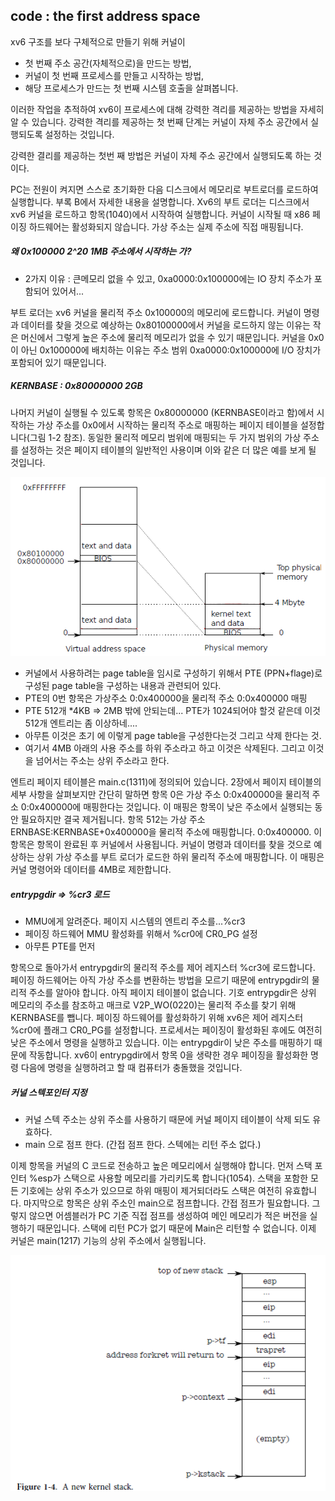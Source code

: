 ## code : the first address space



xv6 구조를 보다 구체적으로 만들기 위해 커널이 

* 첫 번째 주소 공간(자체적으로)을 만드는 방법, 
* 커널이 첫 번째 프로세스를 만들고 시작하는 방법, 
* 해당 프로세스가 만드는 첫 번째 시스템 호출을 살펴봅니다. 

이러한 작업을 추적하여 xv6이 프로세스에 대해 강력한 격리를 제공하는 방법을 자세히 알 수 있습니다. 강력한 격리를 제공하는 첫 번째 단계는 커널이 자체 주소 공간에서 실행되도록 설정하는 것입니다. 

강력한 결리를 제공하는 첫번 째 방법은 커널이 자체 주소 공간에서 실행되도록 하는 것이다. 



PC는 전원이 켜지면 스스로 초기화한 다음 디스크에서 메모리로 부트로더를 로드하여 실행합니다. 부록 B에서 자세한 내용을 설명합니다. Xv6의 부트 로더는 디스크에서 xv6 커널을 로드하고 항목(1040)에서 시작하여 실행합니다. 커널이 시작될 때 x86 페이징 하드웨어는 활성화되지 않습니다. 가상 주소는 실제 주소에 직접 매핑됩니다.

##### 왜 0x100000 2^20 1MB 주소에서 시작하는 가?

* 2가지 이유 : 큰메모리 없을 수 있고, 0xa0000:0x100000에는 IO 장치 주소가 포함되어 있어서...

부트 로더는 xv6 커널을 물리적 주소 0x100000의 메모리에 로드합니다.
커널이 명령과 데이터를 찾을 것으로 예상하는 0x80100000에서 커널을 로드하지 않는 이유는 작은 머신에서 그렇게 높은 주소에 물리적 메모리가 없을 수 있기 때문입니다. 커널을 0x0이 아닌 0x100000에 배치하는 이유는 주소 범위 0xa0000:0x100000에 I/O 장치가 포함되어 있기 때문입니다.

##### KERNBASE : 0x80000000 2GB

나머지 커널이 실행될 수 있도록 항목은 0x80000000 (KERNBASE이라고 함)에서 시작하는 가상 주소를 0x0에서 시작하는 물리적 주소로 매핑하는 페이지 테이블을 설정합니다(그림 1-2 참조). 동일한 물리적 메모리 범위에 매핑되는 두 가지 범위의 가상 주소를 설정하는 것은 페이지 테이블의 일반적인 사용이며 이와 같은 더 많은 예를 보게 될 것입니다.

![image-20220205174009084](img/image-20220205174009084.png)

* 커널에서 사용하려는 page table을  임시로 구성하기 위해서  PTE (PPN+flage)로 구성된 page table을 구성하는 내용과 관련되어 있다.
* PTE의 0번 항목은 가상주소 0:0x400000을 물리적 주소 0:0x400000 매핑
* PTE 512개 *4KB => 2MB 밖에 안되는데... PTE가 1024되어야 할것 같은데 이것 512개 엔트리는 좀 이상하네....
* 아무튼 이것은 초기 에 이렇게 page table을 구성한다는것 그리고 삭제 한다는 것.
* 여기서 4MB 아래의 사용 주소를 하위 주소라고 하고 이것은 삭제된다. 그리고 이것을 넘어서는 주소는 상위 주소라고 한다. 

엔트리 페이지 테이블은 main.c(1311)에 정의되어 있습니다. 2장에서 페이지 테이블의 세부 사항을 살펴보지만 간단히 말하면 항목 0은 가상 주소 0:0x400000을 물리적 주소 0:0x400000에 매핑한다는 것입니다. 이 매핑은 항목이 낮은 주소에서 실행되는 동안 필요하지만 결국 제거됩니다.
항목 512는 가상 주소 ERNBASE:KERNBASE+0x400000을 물리적 주소에 매핑합니다.
0:0x400000. 이 항목은 항목이 완료된 후 커널에서 사용됩니다. 커널이 명령과 데이터를 찾을 것으로 예상하는 상위 가상 주소를 부트 로더가 로드한 하위 물리적 주소에 매핑합니다. 이 매핑은 커널 명령어와 데이터를 4MB로 제한합니다.

##### entrypgdir => %cr3 로드

* MMU에게 알려준다. 페이지 시스템의 엔트리 주소를...%cr3
* 페이징 하드웨어 MMU 활성화를 위해서 %cr0에 CR0_PG 설정
* 아무튼 PTE를 먼저 

항목으로 돌아가서 entrypgdir의 물리적 주소를 제어 레지스터 %cr3에 로드합니다.  페이징 하드웨어는 아직 가상 주소를 변환하는 방법을 모르기 때문에 entrypgdir의 물리적 주소를 알아야 합니다. 아직 페이지 테이블이 없습니다. 기호 entrypgdir은 상위 메모리의 주소를 참조하고 매크로 V2P_WO(0220)는 물리적 주소를 찾기 위해 KERNBASE를 뺍니다. 페이징 하드웨어를 활성화하기 위해 xv6은 제어 레지스터 %cr0에 플래그 CR0_PG를 설정합니다.
프로세서는 페이징이 활성화된 후에도 여전히 낮은 주소에서 명령을 실행하고 있습니다. 이는 entrypgdir이 낮은 주소를 매핑하기 때문에 작동합니다. xv6이 entrypgdir에서 항목 0을 생략한 경우 페이징을 활성화한 명령 다음에 명령을 실행하려고 할 때 컴퓨터가 충돌했을 것입니다.

##### 커널 스텍포인터 지정

* 커널 스텍 주소는 상위 주소를 사용하기 때문에 커널 페이지 테이블이 삭제 되도 유효하다.
* main 으로 점프 한다. (간접 점프 한다. 스텍에는 리턴 주소 없다.)

이제 항목을 커널의 C 코드로 전송하고 높은 메모리에서 실행해야 합니다.
먼저 스택 포인터 %esp가 스택으로 사용할 메모리를 가리키도록 합니다(1054). 스택을 포함한 모든 기호에는 상위 주소가 있으므로 하위 매핑이 제거되더라도 스택은 여전히 유효합니다. 마지막으로 항목은 상위 주소인 main으로 점프합니다. 간접 점프가 필요합니다. 그렇지 않으면 어셈블러가 PC 기준 직접 점프를 생성하여 메인 메모리가 적은 버전을 실행하기 때문입니다. 스택에 리턴 PC가 없기 때문에 Main은 리턴할 수 없습니다. 이제 커널은 main(1217) 기능의 상위 주소에서 실행됩니다.



![image-20220205181033631](img/image-20220205181033631.png)